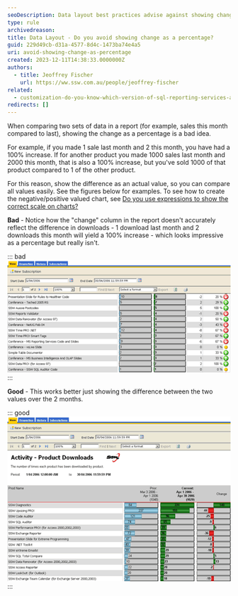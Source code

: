```yaml
---
seoDescription: Data layout best practices advise against showing change as a percentage when comparing data sets, instead opting for actual value differences.
type: rule
archivedreason:
title: Data Layout - Do you avoid showing change as a percentage?
guid: 229d49cb-d31a-4577-8d4c-1473ba74e4a5
uri: avoid-showing-change-as-percentage
created: 2023-12-11T14:38:33.0000000Z
authors:
  - title: Jeoffrey Fischer
    url: https://ww.ssw.com.au/people/jeoffrey-fischer
related:
  - customization-do-you-know-which-version-of-sql-reporting-services-and-visual-studio-you-are-using
redirects: []
---
```


When comparing two sets of data in a report (for example, sales this month compared to last), showing the change as a percentage is a bad idea.

<!--endintro-->

For example, if you made 1 sale last month and 2 this month, you have had a 100% increase. If for another product you made 1000 sales last month and 2000 this month, that is also a 100% increase, but you've sold 1000 of that product compared to 1 of the other product.

For this reason, show the difference as an actual value, so you can compare all values easily. See the figures below for examples. To see how to create the negative/positive valued chart, see [Do you use expressions to show the correct scale on charts?](https://www.ssw.com.au/ssw/Standards/Rules/RulesToBetterSQLReportingServices.aspx#maxminvalues)

**Bad** - Notice how the "change" column in the report doesn't accurately reflect the difference in downloads - 1 download last month and 2 downloads this month will yield a 100% increase - which looks impressive as a percentage but really isn't.

::: bad  
![Figure: Bad example - The percentage change column in this Reporting Services product downloads report is misleading](productdownloadgraph_rs2005_bad.gif)  
:::

**Good** - This works better just showing the difference between the two values over the 2 months.

::: good  
![Figure: Good example - The column works better as just a difference between the current and previous download totals](productdownloadgraph_rs2005_good.gif)
:::
